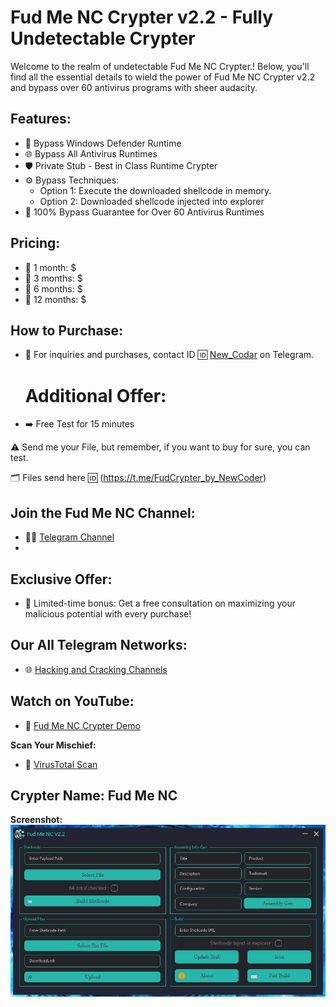 # Fud Me NC Crypter v2.2 - Fully Undetectable Crypter

Welcome to the realm of undetectable Fud Me NC Crypter.! Below, you'll find all the essential details to wield the power of Fud Me NC Crypter v2.2 and bypass over 60 antivirus programs with sheer audacity.


## Features:
- 🚀 Bypass Windows Defender Runtime
- 🌐 Bypass All Antivirus Runtimes
- 🛡️ Private Stub - Best in Class Runtime Crypter
- ⚙️ Bypass Techniques:
  - Option 1: Execute the downloaded shellcode in memory.
  - Option 2: Downloaded shellcode injected into explorer
- 💯 100% Bypass Guarantee for Over 60 Antivirus Runtimes


## Pricing:
- 💼 1 month: $
- 💼 3 months: $
- 💼 6 months: $
- 💼 12 months: $


## How to Purchase:
- 💬 For inquiries and purchases, contact ID 🆔 [New_Codar](https://t.me/New_Codar) on Telegram.

  
  # Additional Offer:
- ➡️ Free Test for 15 minutes

⚠️ Send me your File, but remember, if you want to buy for sure, you can test.

🗂 Files send here 🆔 (https://t.me/FudCrypter_by_NewCoder)


## Join the Fud Me NC Channel:
- 🕵️‍♂️ [Telegram Channel](https://t.me/FudCrypter_by_NewCoder)
- 


## Exclusive Offer:
- 🎁 Limited-time bonus: Get a free consultation on maximizing your malicious potential with every purchase!


## Our All Telegram Networks:
- 🌐 [Hacking and Cracking Channels](https://t.me/OurAllNetwork)


## Watch on YouTube:
- 🎥 [Fud Me NC Crypter Demo](https://youtu.be/8iz7ASI8daM)


**Scan Your Mischief:**
- 🦠 [VirusTotal Scan](https://virusscan.jotti.org/en-US/filescanjob/meteoriteeor3oc)


## Crypter Name: Fud Me NC

**Screenshot:**
![Screenshot 1](IMG_20240109_141302_784.jpg)
